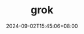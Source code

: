 ---
title: "grok"
date: 2024-09-02T15:45:06+08:00
draft: false

link: "https://grok.com/"
tags: ["没了他就被辞退"]
categories: ["没了他就被辞退"]


rating: 4.5
---